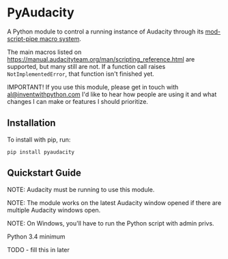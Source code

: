 PyAudacity
======

A Python module to control a running instance of Audacity through its [mod-script-pipe macro system](https://manual.audacityteam.org/man/scripting.html).

The main macros listed on https://manual.audacityteam.org/man/scripting_reference.html are supported, but many still are not. If a function call raises `NotImplementedError`, that function isn't finished yet.

IMPORTANT! If you use this module, please get in touch with al@inventwithpython.com I'd like to hear how people are using it and what changes I can make or features I should prioritize.

Installation
------------

To install with pip, run:

    pip install pyaudacity

Quickstart Guide
----------------

NOTE: Audacity must be running to use this module.

NOTE: The module works on the latest Audacity window opened if there are multiple Audacity windows open.

NOTE: On Windows, you'll have to run the Python script with admin privs.

Python 3.4 minimum

TODO - fill this in later
